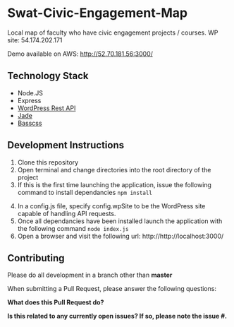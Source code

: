# Swat-Civic-Engagement-Map
Local map of faculty who have civic engagement projects / courses.
WP site: 54.174.202.171

Demo available on AWS: http://52.70.181.56:3000/

## Technology Stack

- Node.JS
- Express
- [WordPress Rest API](http://v2.wp-api.org/)
- [Jade](http://jade-lang.com/)
- [Basscss](http://www.basscss.com/)

## Development Instructions

1. Clone this repository
2. Open terminal and change directories into the root directory of the project
3. If this is the first time launching the application, issue the following command to install dependancies ``` npm install ```
<!--4. Make sure mongodb is running with the following command: ``` mongod ```-->
<!--5. Insert the sample data with the following command: ``` mongoimport -d sse -c locations  data/sample-data/sample.json --jsonArray --drop ```-->
4. In a config.js file, specify config.wpSite to be the WordPress site capable of handling API requests.
5. Once all dependancies have been installed launch the application with the following command ``` node index.js ```
6. Open a browser and visit the following url: http://http://localhost:3000/

## Contributing

Please do all development in a branch other than **master**

When submitting a Pull Request, please answer the following questions:

**What does this Pull Request do?**

**Is this related to any currently open issues? If so, please note the issue #.**
